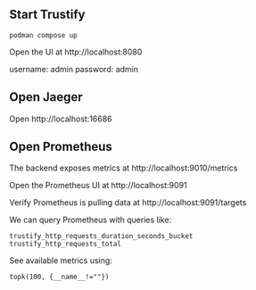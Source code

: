 ## Start Trustify

```shell
podman compose up
```

Open the UI at http://localhost:8080

username: admin
password: admin

## Open Jaeger

Open http://localhost:16686

## Open Prometheus

The backend exposes metrics at http://localhost:9010/metrics

Open the Prometheus UI at http://localhost:9091

Verify Prometheus is pulling data at http://localhost:9091/targets

We can query Prometheus with queries like:

```shell
trustify_http_requests_duration_seconds_bucket
trustify_http_requests_total
```

See available metrics using:
```shell
topk(100, {__name__!=""})
```